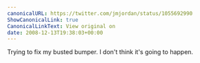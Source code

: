 ```yaml
---
canonicalURL: https://twitter.com/jmjordan/status/1055692990
ShowCanonicalLink: true
CanonicalLinkText: View original on
date: 2008-12-13T19:38:03+00:00
---
```

Trying to fix my busted bumper. I don't think it's going to happen.